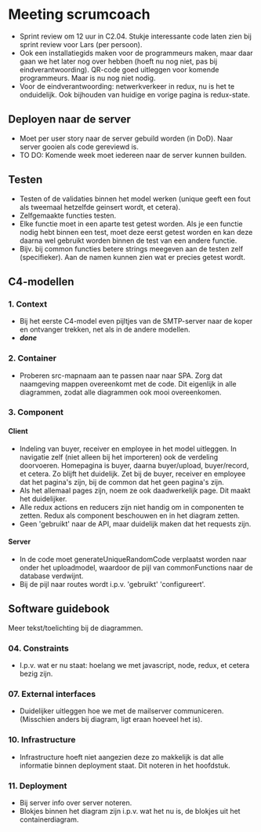 # Meeting scrumcoach

- Sprint review om 12 uur in C2.04. Stukje interessante code laten zien bij sprint review voor Lars (per persoon).
- Ook een installatiegids maken voor de programmeurs maken, maar daar gaan we het later nog over hebben (hoeft nu nog niet, pas bij eindverantwoording). QR-code goed uitleggen voor komende programmeurs. Maar is nu nog niet nodig.
- Voor de eindverantwoording: netwerkverkeer in redux, nu is het te onduidelijk. Ook bijhouden van huidige en vorige pagina is redux-state.

## Deployen naar de server

- Moet per user story naar de server gebuild worden (in DoD). Naar server gooien als code gereviewd is.
- TO DO: Komende week moet iedereen naar de server kunnen builden.

## Testen

- Testen of de validaties binnen het model werken (unique geeft een fout als tweemaal hetzelfde geinsert wordt, et cetera).
- Zelfgemaakte functies testen.
- Elke functie moet in een aparte test getest worden. Als je een functie nodig hebt binnen een test, moet deze eerst getest worden en kan deze daarna wel gebruikt worden binnen de test van een andere functie.
- Bijv. bij common functies betere strings meegeven aan de testen zelf (specifieker). Aan de namen kunnen zien wat er precies getest wordt.

## C4-modellen

### 1. Context

- Bij het eerste C4-model even pijltjes van de SMTP-server naar de koper en ontvanger trekken, net als in de andere modellen.
- <i><b>done</b></i>

### 2. Container

- Proberen src-mapnaam aan te passen naar naar SPA. Zorg dat naamgeving mappen overeenkomt met de code. Dit eigenlijk in alle diagrammen, zodat alle diagrammen ook mooi overeenkomen.

### 3. Component

#### Client

- Indeling van buyer, receiver en employee in het model uitleggen. In navigatie zelf (niet alleen bij het importeren) ook de verdeling doorvoeren. Homepagina is buyer, daarna buyer/upload, buyer/record, et cetera. Zo blijft het duidelijk. Zet bij de buyer, receiver en employee dat het pagina's zijn, bij de common dat het geen pagina's zijn.
- Als het allemaal pages zijn, noem ze ook daadwerkelijk page. Dit maakt het duidelijker.
- Alle redux actions en reducers zijn niet handig om in componenten te zetten. Redux als component beschouwen en in het diagram zetten.
- Geen 'gebruikt' naar de API, maar duidelijk maken dat het requests zijn.

#### Server

- In de code moet generateUniqueRandomCode verplaatst worden naar onder het uploadmodel, waardoor de pijl van commonFunctions naar de database verdwijnt.
- Bij de pijl naar routes wordt i.p.v. 'gebruikt' 'configureert'.

## Software guidebook

Meer tekst/toelichting bij de diagrammen.

### 04. Constraints

- I.p.v. wat er nu staat: hoelang we met javascript, node, redux, et cetera bezig zijn. 

### 07. External interfaces

- Duidelijker uitleggen hoe we met de mailserver communiceren. (Misschien anders bij diagram, ligt eraan hoeveel het is).

### 10. Infrastructure

- Infrastructure hoeft niet aangezien deze zo makkelijk is dat alle informatie binnen deployment staat. Dit noteren in het hoofdstuk.

### 11. Deployment

- Bij server info over server noteren.
- Blokjes binnen het diagram zijn i.p.v. wat het nu is, de blokjes uit het containerdiagram.
